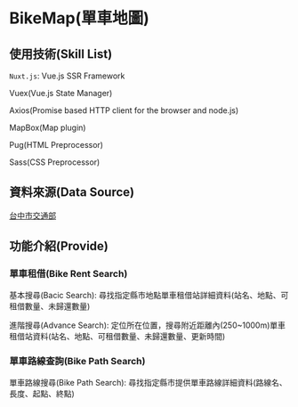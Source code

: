 # BikeMap(單車地圖)
## 使用技術(Skill List)
`Nuxt.js`: Vue.js SSR Framework

Vuex(Vue.js State Manager)

Axios(Promise based HTTP client for the browser and node.js)

MapBox(Map plugin)

Pug(HTML Preprocessor)

Sass(CSS Preprocessor)
## 資料來源(Data Source)
[台中市交通部](https://ptx.transportdata.tw/PTX/)

## 功能介紹(Provide)
### 單車租借(Bike Rent Search)
基本搜尋(Bacic Search): 尋找指定縣市地點單車租借站詳細資料(站名、地點、可租借數量、未歸還數量)

進階搜尋(Advance Search): 定位所在位置，搜尋附近距離內(250~1000m)單車租借站資料(站名、地點、可租借數量、未歸還數量、更新時間)

### 單車路線查詢(Bike Path Search)
單車路線搜尋(Bike Path Search): 尋找指定縣市提供單車路線詳細資料(路線名、長度、起點、終點)
